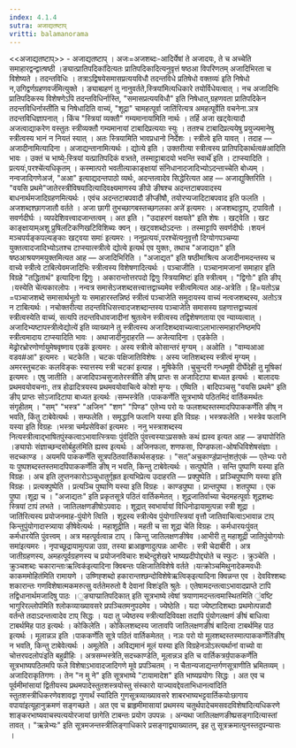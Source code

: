 ```yaml
---
index: 4.1.4
sutra: अजाद्यतष्टाप्‌
vritti: balamanorama
---
```


<<अजाद्यतष्टाप्>> - अजाद्यतष्टाप् । अजः=अजशब्दः-आदिर्येषां ते अजादयः, ते च अच्चेति समाहारद्वन्द्वात्षष्ठी ।ङ्यात्प्रातिपदिका॑दित्यतः प्रातिपदिकादित्यनुवृत्तं षष्ठआ विपरिणतम् अजादिभिरता च विशेष्यते । तदन्तविधिः । तत्राऽद्विषयेसमासप्रत्ययविधौ तदन्तविधे प्रतिषेधो वक्तव्यः॑ इति निषेधो न,उगिद्वर्णग्रहणवर्ज॑मित्युक्ते । ङ्याब्ग्रहणं तु नानुवर्तते,स्त्रिया॑मित्यधिकारे तयोर्विधेयत्वात् । नच अजादिभिः प्रातिपदिकस्य विशेषणेऽपि तदन्तविधिर्नास्ति, "समासप्रत्ययविधौ" इति निषेधात्,ग्रहणवता प्रातिपदिकेन तदन्तविधिर्नास्ती॑ति च निषेधादिति वाच्यं, "शूद्रा" चामहत्पूर्वा जाति॑रित्यत्र अमहत्पूर्वेति वचनेना.ञत्र तदन्तविधिज्ञापनात् । किंच "स्त्रियां व्यक्तौ" गम्यमानाया॑मिति नार्थः । तर्हि अजा खट्वेत्यादौ अजत्वाद्याकरेण वस्तुतः स्त्रीव्यक्तौ गम्यमानायां टाबादिप्रत्ययाः स्युः । ततश्च टाबादिप्रत्ययेषु प्रयुज्यमानेषु स्त्रीत्वस्य भानं न नियतं स्यात् । अतः स्त्रियामिति भावप्रधानो निर्देशः । स्त्रीत्वे इति यावत् । तदाह — अजादीनामित्यादिना । अजाद्यन्तानामित्यर्थः । द्योत्ये इति । उक्तरीत्या स्त्रीत्वस्य प्रातिपदिकार्थत्व#आदिति भावः । उक्तं च भाष्ये-॒स्त्रियां यत्प्रातिपदिकं वत्र्तते, तस्माट्टाबादयो भवन्ति स्वार्थे॑ इति । टाप्स्यादिति ।प्रत्ययः॑,परश्चे॑त्यधिकृतम् । कस्मात्परो भवतीत्याकाङ्क्षायां संनिधानादजादिभ्योऽदन्ताच्चेति बोध्यम् । नन्वजादिगणेअज॑, "अआ" इत्याद्यदन्तपाठो व्यर्थः, अदन्तत्वादेव सिद्धेरित्यत आह — अजाद्युक्तिरिति । "वयसि प्रथमे"जातेरस्त्रीविषया॑दित्यादिवक्ष्यमाणस्य ङीपो ङीषश्च अदन्तटाबपवादस्य बाधनार्थमजादिग्रहणमित्यर्थः । एवंच अदन्तटाबपवादौ ङीप्ङीषौ, तयोरप्यजादिटाबपवाद इति फलति । अजशब्दश्छागजातौ वर्तते । अजा छागी तुभच्छागबस्तच्छगलका अजे॑ इत्यमरः । अजशब्दाट्टाप्, टपावितौ । सवर्णदीर्घः । व्यपदेशिवत्त्वादजान्तत्वम् । अत इति । "उदाहरणं वक्षयते" इति शेषः । खट्वेति । खट काङ्क्षायाम्अशू प्रुषिलटिकणिखटिविशिब्यः क्वन् । खट्वशब्दोऽदन्तः । तस्माट्टापि सवर्णदीर्घः ।शयनं मञ्चपर्यङ्कपल्यङ्काः खट्वया समाः॑ इत्यमरः । ननुप्रत्ययः॑,परश्चे॑त्यनुवृत्तौ दिग्योगपञ्चम्या युक्तत्वादजादिभ्योऽतश्च टाप्स्यात्स्त्रीत्वे द्योत्ये इत्यर्थ एव युक्तः, तथाच "अजाद्यतः" इति षष्ठआश्रयणमयुक्तमित्यत आह — अजादिभिरिति । "अजाद्यत" इति षष्ठीमाश्रित्य अजादीनामदन्तस्य च वाच्ये स्त्रीत्वे टाबित्येवमजादिभिः स्त्रीत्वस्य विशेषणादित्यर्थः । पञ्चाजीति । पञ्चानामजानां समाहार इति विग्रहे "तद्धितार्थ" इत्यादिना द्विगुः । अकारान्तोत्तरपदो द्विगुः स्त्रियामिष्टः॑ इति स्त्रीत्वम् । "द्विगोः" इति ङीप् ।यस्येति चे॑त्यकारलोपः । नन्वत्र समासेऽजशब्दसत्त्वात्तद्वाच्यमेव स्त्रीत्वमित्यत आह-अत्रेति । हि=यतोऽच्र =पञ्चाजशब्दे समासार्थभूतो यः समाहारस्तन्निष्ठं स्त्रीत्वं पञ्चाजेति समुदायस्य वाच्यं नत्वजशब्दस्य, अतोऽत्र न टाबित्यर्थः । नचोक्तरीत्या तदन्तविधिसत्त्वादजशब्दान्तस्य पञ्चाजेति समासस्य ग्रहणात्तद्वाच्यत्वं स्त्रीत्वस्येति वाच्यं, सत्यपि तदन्तविधावजादीनां श्रुतत्वेन स्त्रीत्वस्य तद्विशेषणताया एव न्याय्यत्वात् ।अजादिभ्यष्टापस्त्रीत्वेद्योत्ये॑ इति व्याख्याने तु स्त्रीत्वस्य अजादिशब्दवाच्यत्वाऽलाभात्समाहारनिष्ठमपि स्त्रीत्वमादाय टाप्स्यादिति भावः । अथाजादीनुदाहरति — अजेत्यादिना । एडकेति ।मेढ्रोरभ्रोरणोर्णायुमेषवृष्णाय एडके॑ इत्यमरः । अस्य स्त्रीत्वे कोसान्तरं मृग्यम् । अओति । "वाम्यआआ वडव#आ" इत्यमरः । चटकेति । चटकः पक्षिजातिविशेषः । अस्य जातिशब्दस्य स्त्रीत्वं मृग्यम् । अमरस्तुचटकः कलविङ्कः स्यात्तस्य स्त्री चटका॑ इत्याह । मूषिकेति ।चुचुन्दरी गन्धमूषी दीर्घेदेही तु मूषिका॑ इत्यमरः । एषु जातीति । अजादिपञ्चसुजातेरस्त्री॑ति ङीष् प्राप्तः स अजादिटापा बाध्यत इत्यर्थः । बालादयः प्रथमवयोवचनाः, तत्र होढादित्रयस्य प्रथमवयोवाचित्वे कोशो मृग्यः । एष्विति । बादिपञ्चसु "वयसि प्रथमे" इति ङीप् प्राप्तः सोऽजादिटापा बाध्यत इत्यर्थः ।सम्भस्त्रेति ।पाककर्णे॑ति सूत्रभाष्ये पठितमिदं वार्तिकमर्थतः संगृहीतम् । "सम्" "भस्त्र" "अजिन" "शण" "पिण्ड" एतेभ्य परो यः फलशब्दस्तस्मादपिपाककर्णे॑ति ङीष् न भवति, किंतु टाबेवेत्यर्थः । सम्फलेति । समृद्धानि फलानि यस्या इति विग्रहः । भस्त्रफलेति । भस्त्रेव फलानि यस्या इति विग्रहः ।भस्त्रा चर्मप्रसेविका॑ इत्यमरः । ननु भस्त्राशब्दस्य नित्यस्त्रीत्वाद्भाषितपुंस्कत्वाऽभावात्स्त्रियाः पुंव॑दिति पुंवत्त्वस्याऽप्रसक्तेः कथं ह्यस्व इत्यत आह — ङ्यापोरिति ।ङ्यापोः संज्ञाच्छन्दसोर्बहुल॑मिति ह्यस्व इत्यर्थः । अजिनफला, शणफसा, पिण्डफला-ओषधिविशेषसंज्ञाः । सदच्काण्ड । अयमपि पाककर्णे॑ति सूत्रपठितवार्तिकार्थसङ्ग्रहः । "सत्"अच्॒काण्ड॒॑प्रान्त॒॑शत॒॑एक॑ — एतेभ्यः परो यः पुष्पशब्दस्तस्तमादपिपाककर्णे॑ति ङीष् न भवति, किन्तु टाबेवेत्यर्थः । सत्पुष्पेति । सन्ति पुष्पाणि यस्या इति विग्रहः । अच इति लुप्तनकारोऽञ्चुधातुर्गृह्रत इत्यभिप्रेत्य उदाहरति — प्रक्पुष्पेति । प्राञ्चिपुष्पाणि यस्या इति विग्रहः । प्रत्यक्पुष्पेति । प्रत्यञ्चि पुष्पाणि यस्या इति विग्रहः । काण्डपुष्पा । प्रान्तपुष्पा । शतपुष्पा । एक पुष्पा ।शूद्रा च । "अजाद्यतः" इति प्रकृतसूत्रे पठितं वार्तिकमेतत् । शूद्रजातिर्वाच्या चेदमहत्पूर्वाः शूद्रशब्दः स्त्रियां टापं लभते । जातिलक्षणङीषोऽपवादः । शूद्रात् स्वभार्यायां विधिनोढायामुत्पन्ना स्त्री शूद्रा ।जाति॑रित्यस्य प्रयोजनमाह-पुंयोगे त्विति । शूद्रस्य स्त्रीत्येव पुंयोगात्स्त्रियां वृत्तौ जातिवाचित्वाऽभावान्न टाप् किन्तुपुंयोगादास्त्र्याया ङीषेवेत्यर्थः । महाशूद्रीति । महती च सा शूद्रा चेति विग्रहः । कर्मधारयःपुंवत् कर्मधारये॑ति पुंवत्त्वम् । अत्र महत्पूर्वत्वान्न टाप् । किन्तु जातिलक्षणङीषेव ।आभीरी तु महाशूद्री जातिपुंयोगयोः समा॑इत्यमरः । नृपाच्छूद्रायामुत्पन्ना उग्रा, तस्या ब्राआहृणादुत्पन्नः आभीरः । स्त्री चेदाबीरी । अत्र जातीग्रहणस्य, अमहत्पूर्वग्रहणस्य च प्रयोजनविचारः शब्देन्दुशेखरे भाष्यप्रदीपोद्द्योते च स्फुटः । क्रुञ्चेति । क्रुञ्चशब्दः चकारान्ताःऋत्विक॑इत्यादिना क्विबन्तः पक्षिजातिविशेषे वर्तते ।यत्क्रोञ्चमिथुनादेकमवधीः काकममोहित॑मिति रामायणे । उष्णिह्शब्दो हकारान्तश्छन्दोविशेषेऋत्विक्इत्यादिना क्विन्नन्त एव । देवविश्शब्दः शकारान्तः गणविशेषात्मकमरुत्सु वर्ततेमरुतो वै देवानां विशः॑इति श्रुतेः । एतेषामदन्तत्वाऽभावादप्राप्ते टापि तद्विधानार्थमजादिषु पाठः ।॒ङ्याप्प्रातिपदिकात् इति सूत्रभाष्ये त्वेषां त्रयाणामदन्तत्वमास्थितमिति ॒॑वष्टि भागुरिरल्लोप॑मिति श्लोकव्याख्यावसरे प्रपञ्चितमनुपदमेव । ज्येष्ठेति । यदा ज्येष्टादिशब्दाः प्रथमोत्पन्नादौ वर्तन्ते तदाऽदन्तत्वादेव टाप् सिद्धः । यदा तु ज्येष्ठस्य स्त्रीत्यादिविवक्षा तदापि पुंयोगलक्षणं ङीषं बाधित्वा टाबर्थमिह पाठ इत्यर्थः । कोकिलेति । कोकिलशब्दस्य जातावपि जातिलक्षणङीषं बादित्वा टाबर्थमिह पाठ इत्यर्थः । मूलान्नञ इति ।पाककर्णे॑ति सूत्रे पठितं वार्तिकमेतत् । नञः परो यो मूलशब्दस्तस्मात्पाककर्णेति॑ङीष् न भवति, किन्तु टाबेवेत्यर्थः । अमूलेति । अविद्यमानं मूलं यस्या इति विग्रहेनञोऽस्त्यर्थानां वाच्यो वा चोत्तरपदलोपः॑इति बहुव्रीहिः । अत्रसम्भस्त्रेति,सदच्काण्डेति, मूलान्नञ इति च वार्तिकत्रयं॒॑पाककर्णे॑ति सूत्रभाष्यपठितमपि फले विशेषाऽभावादजादिगणे मूवे प्रपञ्चितम् । न चैतान्यजाद्यन्तर्गणसूत्राणीति भ्रमितव्यम् । अजादिराकृतिगणः । तेन "न मु ने" इति सूत्रभाष्ये "टायामादेश" इति भाष्यप्रयोगः सिद्धः । अत एव च पूर्वमीमांसायां द्वितीयस्य प्रथमपादेस्तुतशस्त्रयोस्तु संस्कारो याज्यावद्देवताभिधानत्वा॑दिति स्तुतशस्त्रीधिकरणेवशावद्वा गुणार्थं स्या॑दिति गुणसूत्रव्याख्यावसरे शाबरभाष्यभट्टवार्तिकयोःछागाय वपाया॑इत्यूहानुक्रमणं सङ्गच्छते । अत एव च ब्राहृमीमासायां प्रथमस्य चतुर्थपादेचमसवदविशेषा॑दित्यधिकरणे शाङ्करभाष्यवाचस्पत्ययोरजायां छागेति टाबन्तः प्रयोग उपपन्नः । अन्यथा जातिलक्षणङीष्प्रसङ्गादित्यास्तां तावत् । "ऋन्नेभ्यः" इति सूत्रमजन्तस्त्रीलिङ्गाधिकारे प्रसङ्गाद्व्याख्यातम्, इह तु सूत्रक्रमात्पुनस्तदुपन्यासः ।